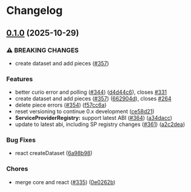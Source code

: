 # Changelog

## [0.1.0](https://github.com/FilOzone/synapse-sdk/compare/synapse-react-v0.0.1...synapse-react-v0.1.0) (2025-10-29)


### ⚠ BREAKING CHANGES

* create dataset and add pieces ([#357](https://github.com/FilOzone/synapse-sdk/issues/357))

### Features

* better curio error and polling ([#344](https://github.com/FilOzone/synapse-sdk/issues/344)) ([d4d44c6](https://github.com/FilOzone/synapse-sdk/commit/d4d44c6de5001e4f58eb36753b95904971492ce1)), closes [#331](https://github.com/FilOzone/synapse-sdk/issues/331)
* create dataset and add pieces ([#357](https://github.com/FilOzone/synapse-sdk/issues/357)) ([662904d](https://github.com/FilOzone/synapse-sdk/commit/662904d83ca1e2eac706b9e1ec6d6d0299dbbbba)), closes [#264](https://github.com/FilOzone/synapse-sdk/issues/264)
* delete piece errors ([#354](https://github.com/FilOzone/synapse-sdk/issues/354)) ([f57cc6a](https://github.com/FilOzone/synapse-sdk/commit/f57cc6af41086694b21289cba78ed1c11ae7360a))
* reset versioning to continue 0.x development ([ce58d21](https://github.com/FilOzone/synapse-sdk/commit/ce58d215492a8a80f836d9451655b8b70d680f2a))
* **ServiceProviderRegistry:** support latest ABI ([#364](https://github.com/FilOzone/synapse-sdk/issues/364)) ([a34dacc](https://github.com/FilOzone/synapse-sdk/commit/a34dacc0ecd470a06bc98148ea9f72cf85caf5ab))
* update to latest abi, including SP registry changes ([#361](https://github.com/FilOzone/synapse-sdk/issues/361)) ([a2c2dea](https://github.com/FilOzone/synapse-sdk/commit/a2c2dea1adc12281d68668e57b4deee22a9827e1))


### Bug Fixes

* react createDataset ([6a98b98](https://github.com/FilOzone/synapse-sdk/commit/6a98b989e4dc15fa0d945f19ee63db1294f35c86))


### Chores

* merge core and react ([#335](https://github.com/FilOzone/synapse-sdk/issues/335)) ([0e0262b](https://github.com/FilOzone/synapse-sdk/commit/0e0262b5a0f5aa7d41b907b5a81dfd7d53c51905))

